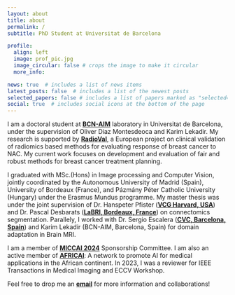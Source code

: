 ```yaml
---
layout: about
title: about
permalink: /
subtitle: PhD Student at Universitat de Barcelona

profile:
  align: left
  image: prof_pic.jpg
  image_circular: false # crops the image to make it circular
  more_info:

news: true  # includes a list of news items
latest_posts: false  # includes a list of the newest posts
selected_papers: false # includes a list of papers marked as "selected={true}"
social: true  # includes social icons at the bottom of the page
---
```


I am a doctoral student at <a href = "https://www.bcn-aim.org/"><b>BCN-AIM</b></a> laboratory in Universitat de Barcelona, under the supervision of Oliver Diaz Montesdeoca and Karim Lekadir. My research is supported by <a href = "https://radioval.eu/"><b>RadioVal</b></a>, a European project on clinical validation of radiomics based methods for evaluating response of breast cancer to NAC. My current work focuses on development and evaluation of fair and robust methods for breast cancer treatment planning. 

I graduated with MSc.(Hons) in Image processing and Computer Vision, jointly coordinated by  the Autonomous University of Madrid (Spain), University of Bordeaux (France), and Pázmány Péter Catholic University (Hungary) under the Erasmus Mundus programme. My master thesis was under the joint supervision of Dr. Hanspeter Pfister (<a href = "https://vcg.seas.harvard.edu/"><b>VCG Harvard, USA</b></a>) and Dr. Pascal Desbarats (<a href = "https://www.labri.fr/"><b>LaBRI, Bordeaux, France</b></a>) on connectomics segmentation. Parallely, I worked with Dr. Sergio Escalera (<a href = "http://www.cvc.uab.es/"><b>CVC, Barcelona, Spain</b></a>) and Karim Lekadir (BCN-AIM, Barcelona, Spain) for domain adaptation in Brain MRI.

I am a member of <a href="https://conferences.miccai.org/2024/en/"><b>MICCAI 2024</b></a> Sponsorship Committee. I am also an active member of <a href = "https://africai.org/"><b>AFRICAI</b></a>: A network to promote AI for medical applications in the African continent. In 2023, I was a reviewer for IEEE Transactions in Medical Imaging and ECCV Workshop. 

Feel free to drop me an <a href = "mailto:smriti.joshi@ub.edu"><b>email</b></a> for more information and collaborations!  